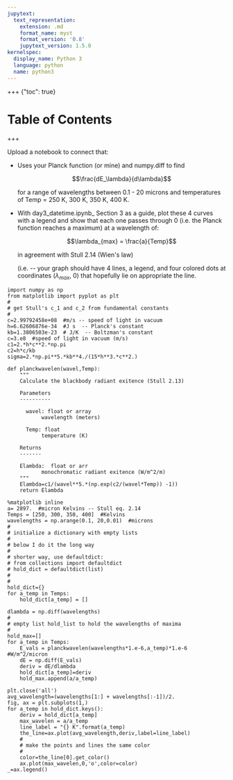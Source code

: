 ```yaml
---
jupytext:
  text_representation:
    extension: .md
    format_name: myst
    format_version: '0.8'
    jupytext_version: 1.5.0
kernelspec:
  display_name: Python 3
  language: python
  name: python3
---
```


+++ {"toc": true}

<h1>Table of Contents<span class="tocSkip"></span></h1>
<div class="toc"><ul class="toc-item"></ul></div>

+++

Upload a notebook to connect that:

-   Uses your Planck function (or mine) and numpy.diff to find

    $$\frac{dE_\lambda}{d\lambda}$$

    for a range of wavelengths between 0.1 - 20 microns and
    temperatures of Temp = 250 K, 300 K, 350 K, 400 K.

-   With day3\_datetime.ipynb\_ Section 3 as a guide, plot these 4
    curves with a legend and show that each one passes through
    0 (i.e. the Planck function reaches a maximum) at a wavelength
    of:

    $$\lambda_{max} = \frac{a}{Temp}$$

    in agreement with Stull 2.14 (Wien's law)

    (i.e. -- your graph should have 4 lines, a legend, and four
    colored dots at coordinates ($\lambda_{max}$, 0) that hopefully
    lie on appropriate the line.

```{code-cell}
import numpy as np
from matplotlib import pyplot as plt
#
# get Stull's c_1 and c_2 from fundamental constants
#
c=2.99792458e+08  #m/s -- speed of light in vacuum
h=6.62606876e-34  #J s  -- Planck's constant
kb=1.3806503e-23  # J/K  -- Boltzman's constant
c=3.e8  #speed of light in vacuum (m/s)
c1=2.*h*c**2.*np.pi
c2=h*c/kb
sigma=2.*np.pi**5.*kb**4./(15*h**3.*c**2.)

def planckwavelen(wavel,Temp):
    """
    Calculate the blackbody radiant exitence (Stull 2.13)
    
    Parameters
    ----------
    
      wavel: float or array
           wavelength (meters)
           
      Temp: float
           temperature (K)
           
    Returns
    -------
    
    Elambda:  float or arr
           monochromatic radiant exitence (W/m^2/m)
    """
    Elambda=c1/(wavel**5.*(np.exp(c2/(wavel*Temp)) -1))
    return Elambda

```

```{code-cell}
%matplotlib inline
a= 2897.  #micron Kelvins -- Stull eq. 2.14
Temps = [250, 300, 350, 400]  #Kelvins
wavelengths = np.arange(0.1, 20,0.01)  #microns
#
# initialize a dictionary with empty lists
#
# below I do it the long way
#
# shorter way, use defaultdict:
# from collections import defaultdict
# hold_dict = defaultdict(list)
#
#
hold_dict={}
for a_temp in Temps: 
    hold_dict[a_temp] = []
    
dlambda = np.diff(wavelengths)
#
# empty list hold_list to hold the wavelengths of maxima
#
hold_max=[]
for a_temp in Temps:
    E_vals = planckwavelen(wavelengths*1.e-6,a_temp)*1.e-6  #W/m^2/micron
    dE = np.diff(E_vals)
    deriv = dE/dlambda
    hold_dict[a_temp]=deriv
    hold_max.append(a/a_temp)
  
plt.close('all')
avg_wavelength=(wavelengths[1:] + wavelengths[:-1])/2.
fig, ax = plt.subplots(1,)
for a_temp in hold_dict.keys():
    deriv = hold_dict[a_temp]
    max_wavelen = a/a_temp
    line_label = "{} K".format(a_temp)
    the_line=ax.plot(avg_wavelength,deriv,label=line_label)
    #
    # make the points and lines the same color
    #
    color=the_line[0].get_color()
    ax.plot(max_wavelen,0,'o',color=color)
_=ax.legend()
```

## 

```{code-cell}

```
